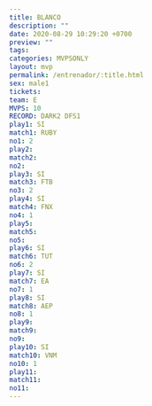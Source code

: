 ```yaml
---
title: BLANCO
description: ""
date: 2020-08-29 10:29:20 +0700
preview: ""
tags: 
categories: MVPSONLY
layout: mvp
permalink: /entrenador/:title.html
sex: male1
tickets: 
team: E
MVPS: 10
RECORD: DARK2 DFS1
play1: SI
match1: RUBY
no1: 2
play2: 
match2: 
no2: 
play3: SI
match3: FTB
no3: 2
play4: SI
match4: FNX
no4: 1
play5: 
match5: 
no5: 
play6: SI
match6: TUT
no6: 2
play7: SI
match7: EA
no7: 1
play8: SI
match8: AEP
no8: 1
play9: 
match9: 
no9: 
play10: SI
match10: VNM
no10: 1
play11: 
match11: 
no11:
---
```

